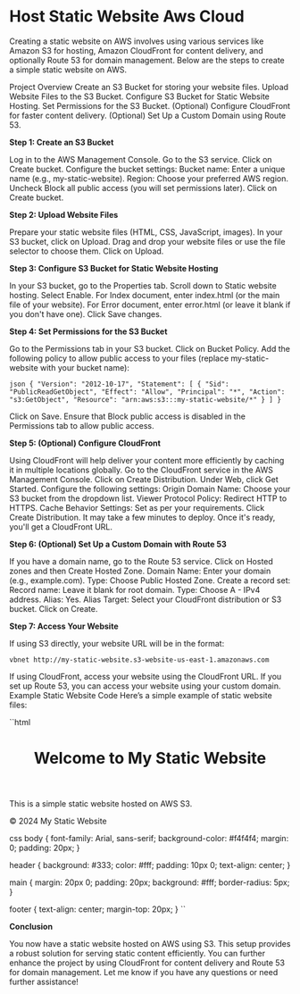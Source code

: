 # Host Static Website Aws Cloud

Creating a static website on AWS involves using various services like Amazon S3 for hosting, Amazon CloudFront for content delivery, and optionally Route 53 for domain management. Below are the steps to create a simple static website on AWS.

Project Overview
Create an S3 Bucket for storing your website files.
Upload Website Files to the S3 Bucket.
Configure S3 Bucket for Static Website Hosting.
Set Permissions for the S3 Bucket.
(Optional) Configure CloudFront for faster content delivery.
(Optional) Set Up a Custom Domain using Route 53.

**Step 1: Create an S3 Bucket**

Log in to the AWS Management Console.
Go to the S3 service.
Click on Create bucket.
Configure the bucket settings:
Bucket name: Enter a unique name (e.g., my-static-website).
Region: Choose your preferred AWS region.
Uncheck Block all public access (you will set permissions later).
Click on Create bucket.

**Step 2: Upload Website Files**

Prepare your static website files (HTML, CSS, JavaScript, images).
In your S3 bucket, click on Upload.
Drag and drop your website files or use the file selector to choose them.
Click on Upload.

**Step 3: Configure S3 Bucket for Static Website Hosting**

In your S3 bucket, go to the Properties tab.
Scroll down to Static website hosting.
Select Enable.
For Index document, enter index.html (or the main file of your website).
For Error document, enter error.html (or leave it blank if you don't have one).
Click Save changes.

**Step 4: Set Permissions for the S3 Bucket**

Go to the Permissions tab in your S3 bucket.
Click on Bucket Policy.
Add the following policy to allow public access to your files (replace my-static-website with your bucket name):

``json
{
    "Version": "2012-10-17",
    "Statement": [
        {
            "Sid": "PublicReadGetObject",
            "Effect": "Allow",
            "Principal": "*",
            "Action": "s3:GetObject",
            "Resource": "arn:aws:s3:::my-static-website/*"
        }
    ]
}
``

Click on Save.
Ensure that Block public access is disabled in the Permissions tab to allow public access.

**Step 5: (Optional) Configure CloudFront**

Using CloudFront will help deliver your content more efficiently by caching it in multiple locations globally.
Go to the CloudFront service in the AWS Management Console.
Click on Create Distribution.
Under Web, click Get Started.
Configure the following settings:
Origin Domain Name: Choose your S3 bucket from the dropdown list.
Viewer Protocol Policy: Redirect HTTP to HTTPS.
Cache Behavior Settings: Set as per your requirements.
Click Create Distribution.
It may take a few minutes to deploy. Once it's ready, you'll get a CloudFront URL.

**Step 6: (Optional) Set Up a Custom Domain with Route 53**

If you have a domain name, go to the Route 53 service.
Click on Hosted zones and then Create Hosted Zone.
Domain Name: Enter your domain (e.g., example.com).
Type: Choose Public Hosted Zone.
Create a record set:
Record name: Leave it blank for root domain.
Type: Choose A - IPv4 address.
Alias: Yes.
Alias Target: Select your CloudFront distribution or S3 bucket.
Click on Create.

**Step 7: Access Your Website**

If using S3 directly, your website URL will be in the format:

``vbnet
http://my-static-website.s3-website-us-east-1.amazonaws.com
``

If using CloudFront, access your website using the CloudFront URL.
If you set up Route 53, you can access your website using your custom domain.
Example Static Website Code
Here’s a simple example of static website files:

``html
<!DOCTYPE html>
<html lang="en">
<head>
    <meta charset="UTF-8">
    <meta name="viewport" content="width=device-width, initial-scale=1.0">
    <title>My Static Website</title>
    <link rel="stylesheet" href="styles.css">
</head>
<body>
    <header>
        <h1>Welcome to My Static Website</h1>
    </header>
    <main>
        <p>This is a simple static website hosted on AWS S3.</p>
    </main>
    <footer>
        <p>&copy; 2024 My Static Website</p>
    </footer>
</body>
</html>
css
body {
    font-family: Arial, sans-serif;
    background-color: #f4f4f4;
    margin: 0;
    padding: 20px;
}

header {
    background: #333;
    color: #fff;
    padding: 10px 0;
    text-align: center;
}

main {
    margin: 20px 0;
    padding: 20px;
    background: #fff;
    border-radius: 5px;
}

footer {
    text-align: center;
    margin-top: 20px;
}
``

**Conclusion**

You now have a static website hosted on AWS using S3. This setup provides a robust solution for serving static content efficiently. You can further enhance the project by using CloudFront for content delivery and Route 53 for domain management. Let me know if you have any questions or need further assistance!
